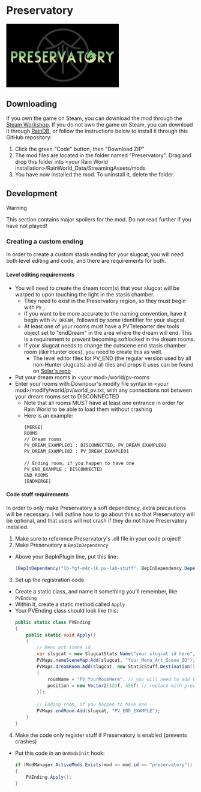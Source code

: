 # Preservatory
<img src="Preservatory/thumbnail.png" alt="Preservatory thumbnail" style="width: 50%; min-width: 300px;"/>

## Downloading
If you own the game on Steam, you can download the mod through the [Steam Workshop](https://steamcommunity.com/sharedfiles/filedetails/?id=3357751340). If you do not own the game on Steam, you can download it through [RainDB](https://www.raindb.net/), or follow the instructions below to install it through this GitHub repository:

1. Click the green "Code" button, then "Download ZIP"
2. The mod files are located in the folder named "Preservatory". Drag and drop this folder into \<your Rain World installation\>/RainWorld_Data/StreamingAssets/mods
3. You have now installed the mod. To uninstall it, delete the folder.

## Development
> [!WARNING]
> This section contains major spoilers for the mod. Do not read further if you have not played!

### Creating a custom ending
In order to create a custom stasis ending for your slugcat, you will need both level editing and code, and there are requirements for both.

#### Level editing requirements
- You will need to create the dream room(s) that your slugcat will be warped to upon touching the light in the stasis chamber.
  - They need to exist in the Preservatory region, so they must begin with `PV_`.
  - If you want to be more accurate to the naming convention, have it begin with `PV_DREAM_` followed by some identifier for your slugcat.
  - At least one of your rooms must have a PVTeleporter dev tools object set to "endDream" in the area where the dream will end. This is a requirement to prevent becoming softlocked in the dream rooms.
  - If your slugcat needs to change the cutscene end stasis chamber room (like Hunter does), you need to create this as well.
    - The level editor files for PV_END (the regular version used by all non-Hunter slugcats) and all tiles and props it uses can be found on [Solar's repo](https://github.com/solaristheworstcatever/Modded-Regions-Starter-Pack/tree/main/LevelEditorProjects/Regions/Preservatory)
- Put your dream rooms in \<your mod\>/world/pv-rooms
- Enter your rooms with Downpour's modify file syntax in \<your mod\>/modify/world/pv/world_pv.txt, with any connections not between your dream rooms set to DISCONNECTED
  - Note that all rooms MUST have at least one entrance in order for Rain World to be able to load them without crashing
  - Here is an example:
    ```
    [MERGE]
    ROOMS
    // Dream rooms
    PV_DREAM_EXAMPLE01 : DISCONNECTED, PV_DREAM_EXAMPLE02
    PV_DREAM_EXAMPLE02 : PV_DREAM_EXAMPLE01

    // Ending room, if you happen to have one
    PV_END_EXAMPLE : DISCONNECTED
    END ROOMS
    [ENDMERGE]
    ```

#### Code stuff requirements
In order to only make Preservatory a soft dependency, extra precautions will be necessary. I will outline how to go about this so that Preservatory will be optional, and that users will not crash if they do not have Preservatory installed.

1. Make sure to reference Preservatory's .dll file in your code project!
2. Make Preservatory a `BepInDependency`
  - Above your BepInPlugin line, put this line:
    ```cs
    [BepInDependency("lb-fgf-m4r-ik.pv-lab-stuff", BepInDependency.DependencyFlags.SoftDependency)]
    ```
3. Set up the registration code
  - Create a static class, and name it something you'll remember, like `PVEnding`
  - Within it, create a static method called `Apply`
  - Your PVEnding class should look like this:
    ```cs
    public static class PVEnding
    {
        public static void Apply()
        {
            // Menu art scene id
            var slugcat = new SlugcatStats.Name("your slugcat id here", false);
            PVMaps.nameSceneMap.Add(slugcat, "Your_Menu_Art_Scene_ID");
            PVMaps.dreamRoom.Add(slugcat, new StaticStuff.Destination()
            {
                roomName = "PV_YourRoomHere", // you will need to add this room to PV
                position = new Vector2(123f, 456f) // replace with precise coordinates in the room to spawn
            });
            
            // Ending room, if you happen to have one
            PVMaps.endRoom.Add(slugcat, "PV_END_EXAMPLE");
        }
    }
    ```
4. Make the code only register stuff if Preservatory is enabled (prevents crashes)
  - Put this code in an `OnModsInit` hook:
    ```cs
    if (ModManager.ActiveMods.Exists(mod => mod.id == "preservatory"))
    {
        PVEnding.Apply();
    }
    ```
